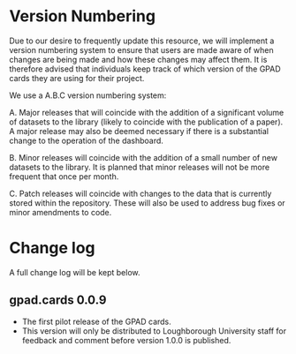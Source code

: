 # Version Numbering 

Due to our desire to frequently update this resource, we will implement a version numbering system to ensure that users are made aware of when changes are being made and how these changes may affect them. It is therefore advised that individuals keep track of which version of the GPAD cards they are using for their project. 

We use a A.B.C version numbering system:

A. Major releases that will coincide with the addition of a significant volume of datasets to the library (likely to coincide with the publication of a paper). A major release may also be deemed necessary if there is a substantial change to the operation of the dashboard. 

B. Minor releases will coincide with the addition of a small number of new datasets to the library. It is planned that minor releases will not be more frequent that once per month. 

C. Patch releases will coincide with changes to the data that is currently stored within the repository. These will also be used to address bug fixes or minor amendments to code.

# Change log 

A full change log will be kept below. 

## gpad.cards 0.0.9

* The first pilot release of the GPAD cards.
* This version will only be distributed to Loughborough University staff for feedback and comment before version 1.0.0 is published.

